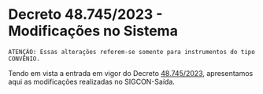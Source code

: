 # Decreto 48.745/2023 - Modificações no Sistema

```
ATENÇÃO: Essas alterações referem-se somente para instrumentos do tipo CONVÊNIO.
```

Tendo em vista a entrada em vigor do Decreto [48.745/2023](https://www.almg.gov.br/legislacao-mineira/texto/DEC/48745/2023/), apresentamos aqui as modificações realizadas no SIGCON-Saída.



